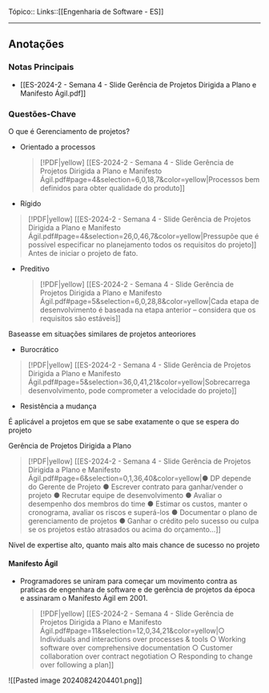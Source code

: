 Tópico::
Links::[[Engenharia de Software - ES]]

---
## Anotações

### Notas Principais

- [[ES-2024-2 - Semana 4 - Slide Gerência de Projetos Dirigida a Plano e Manifesto Ágil.pdf]]

### Questões-Chave


O que é Gerenciamento de projetos?

- Orientado a processos
  > [!PDF|yellow] [[ES-2024-2 - Semana 4 - Slide Gerência de Projetos Dirigida a Plano e Manifesto Ágil.pdf#page=4&selection=6,0,18,7&color=yellow|Processos bem definidos para obter qualidade do produto]]

- Rígido
  
> [!PDF|yellow] [[ES-2024-2 - Semana 4 - Slide Gerência de Projetos Dirigida a Plano e Manifesto Ágil.pdf#page=4&selection=26,0,46,7&color=yellow|Pressupõe que é possível especificar no planejamento todos os requisitos do projeto]]
Antes de iniciar o projeto de fato.

- Preditivo
  > [!PDF|yellow] [[ES-2024-2 - Semana 4 - Slide Gerência de Projetos Dirigida a Plano e Manifesto Ágil.pdf#page=5&selection=6,0,28,8&color=yellow|Cada etapa de desenvolvimento é baseada na etapa anterior – considera que os requisitos são estáveis]]
> 
> 

Baseasse em situações similares de projetos anteoriores

- Burocrático
> [!PDF|yellow] [[ES-2024-2 - Semana 4 - Slide Gerência de Projetos Dirigida a Plano e Manifesto Ágil.pdf#page=5&selection=36,0,41,21&color=yellow|Sobrecarrega desenvolvimento, pode comprometer a velocidade do projeto]]

- Resistência a mudança

É aplicável a projetos em que se sabe exatamente o que se espera do projeto

Gerência de Projetos Dirigida a Plano

> [!PDF|yellow] [[ES-2024-2 - Semana 4 - Slide Gerência de Projetos Dirigida a Plano e Manifesto Ágil.pdf#page=6&selection=0,1,36,40&color=yellow|● DP depende do Gerente de Projeto ● Escrever contrato para ganhar/vender o projeto ● Recrutar equipe de desenvolvimento ● Avaliar o desempenho dos membros do time ● Estimar os custos, manter o cronograma, avaliar os riscos e superá-los ● Documentar o plano de gerenciamento de projetos ● Ganhar o crédito pelo sucesso ou culpa se os projetos estão atrasados ou acima do orçamento...]]

Nível de expertise alto, quanto mais alto mais chance de sucesso no projeto

#### Manifesto Ágil 

- Programadores se uniram para começar um movimento contra as praticas de engenhara de software e de gerência de projetos da época e assinaram o Manifesto Ágil em 2001.
  
  > [!PDF|yellow] [[ES-2024-2 - Semana 4 - Slide Gerência de Projetos Dirigida a Plano e Manifesto Ágil.pdf#page=11&selection=12,0,34,21&color=yellow|○ Individuals and interactions over processes & tools ○ Working software over comprehensive documentation ○ Customer collaboration over contract negotiation ○ Responding to change over following a plan]]


![[Pasted image 20240824204401.png]]